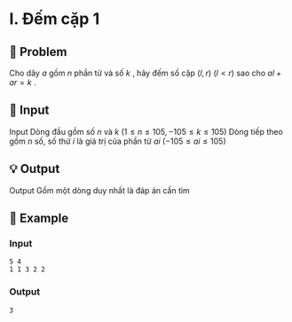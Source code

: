 # I. Đếm cặp 1

## 📖 Problem

Cho dãy
$a$
gồm
$n$
phần tử và số
$k$
, hãy đếm số cặp
$(l,r)$
$(l<r)$
sao cho
$al+ar=k$
.


## 🧩 Input

Input
Dòng đầu gồm số
$n$
và
$k$
$(1 ≤n≤ 105,  - 105≤k≤ 105)$
Dòng tiếp theo gồm
$n$
số, số thứ
$i$
là giá trị của phần tử
$ai$
$( - 105≤ai≤ 105)$


## 💡 Output

Output
Gồm một dòng duy nhất là đáp án cần tìm


## 🧠 Example

### Input

```text
5 4
1 1 3 2 2
```

### Output

```text
3
```


